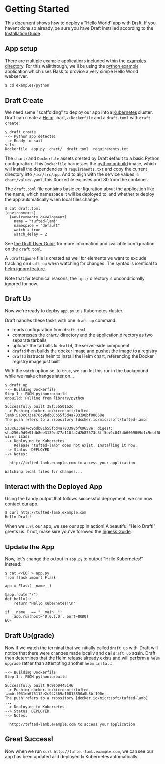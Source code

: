 # Getting Started

This document shows how to deploy a "Hello World" app with Draft. If you havent done so already,
be sure you have Draft installed according to the [Installation Guide][Installation Guide].

## App setup

There are multiple example applications included within the [examples directory](../examples).
For this walkthrough, we'll be using the [python example application](../examples/python) which
uses [Flask](http://flask.pocoo.org/) to provide a very simple Hello World webserver.

```shell
$ cd examples/python
```

## Draft Create

We need some "scaffolding" to deploy our app into a [Kubernetes](https://kubernetes.io/) cluster. Draft can create a [Helm](https://helm.sh/) chart, a `Dockerfile` and a `draft.toml` with `draft create`:

```shell
$ draft create
--> Python app detected
--> Ready to sail
$ ls
Dockerfile  app.py  chart/  draft.toml  requirements.txt
```

The `chart/` and `Dockerfile` assets created by Draft default to a basic Python
configuration. This `Dockerfile` harnesses the [python:onbuild](https://hub.docker.com/_/python/)
image, which will install the dependencies in `requirements.txt` and copy the current directory
into `/usr/src/app`. And to align with the service values in `chart/values.yaml`, this Dockerfile
exposes port 80 from the container.

The `draft.toml` file contains basic configuration about the application like the name, which
namespace it will be deployed to, and whether to deploy the app automatically when local files
change.

```shell
$ cat draft.toml
[environments]
  [environments.development]
    name = "tufted-lamb"
    namespace = "default"
    watch = true
    watch_delay = 2
```

See [the Draft User Guide](user-guide.md) for more information and available configuration on the
`draft.toml`.

A `.draftignore` file is created as well for elements we want to exclude tracking on `draft up`
when watching for changes. The syntax is identical to
[helm ignore feature](https://github.com/kubernetes/helm/blob/master/pkg/repo/repotest/testdata/examplechart/.helmignore).

Note that for technical reasons, the `.git/` directory is unconditionally ignored for now.

## Draft Up

Now we're ready to deploy `app.py` to a Kubernetes cluster.

Draft handles these tasks with one `draft up` command:

- reads configuration from `draft.toml`
- compresses the `chart/` directory and the application directory as two separate tarballs
- uploads the tarballs to `draftd`, the server-side component
- `draftd` then builds the docker image and pushes the image to a registry
- `draftd` instructs helm to install the Helm chart, referencing the Docker registry image just built

With the `watch` option set to `true`, we can let this run in the background while we make changes
later on...

```shell
$ draft up
--> Building Dockerfile
Step 1 : FROM python:onbuild
onbuild: Pulling from library/python
...
Successfully built 38f35b50162c
--> Pushing docker.io/microsoft/tufted-lamb:5a3c633ae76c9bdb81b55f5d4a783398bf00658e
The push refers to a repository [docker.io/microsoft/tufted-lamb]
...
5a3c633ae76c9bdb81b55f5d4a783398bf00658e: digest: sha256:9d9e9fdb8ee3139dd77a110fa2d2b87573c3ff5ec9c045db6009009d1c9ebf5b size: 16384
--> Deploying to Kubernetes
    Release "tufted-lamb" does not exist. Installing it now.
--> Status: DEPLOYED
--> Notes:
     
  http://tufted-lamb.example.com to access your application

Watching local files for changes...
```

## Interact with the Deployed App

Using the handy output that follows successful deployment, we can now contact our app.

```shell
$ curl http://tufted-lamb.example.com
Hello Draft!
```

When we `curl` our app, we see our app in action! A beautiful "Hello Draft!" greets us.  If not, make sure you've followed the [Ingress Guide](ingress.md).

## Update the App

Now, let's change the output in `app.py` to output "Hello Kubernetes!" instead:

```shell
$ cat <<EOF > app.py
from flask import Flask

app = Flask(__name__)

@app.route("/")
def hello():
    return "Hello Kubernetes!\n"

if __name__ == "__main__":
    app.run(host='0.0.0.0', port=8080)
EOF
```

## Draft Up(grade)

Now if we watch the terminal that we initially called `draft up` with, Draft will notice that there
were changes made locally and call `draft up` again. Draft then determines that the Helm release
already exists and will perform a `helm upgrade` rather than attempting another `helm install`:

```shell
--> Building Dockerfile
Step 1 : FROM python:onbuild
...
Successfully built 9c90b0445146
--> Pushing docker.io/microsoft/tufted-lamb:f031eb675112e2c942369a10815850a0b8bf190e
The push refers to a repository [docker.io/microsoft/tufted-lamb]
...
--> Deploying to Kubernetes
--> Status: DEPLOYED
--> Notes:
     
  http://tufted-lamb.example.com to access your application
```

## Great Success!

Now when we run `curl http://tufted-lamb.example.com`, we can see our app has been updated and deployed to Kubernetes automatically!

[Installation Guide]: install.md
[Helm]: https://github.com/kubernetes/helm
[Kubernetes]: https://kubernetes.io/
[Python]: https://www.python.org/
